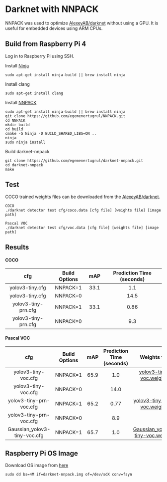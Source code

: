 # Darknet with NNPACK
NNPACK was used to optimize [AlexeyAB/darknet](https://github.com/AlexeyAB/darknet) without using a GPU. It is useful for embedded devices using ARM CPUs.

## Build from Raspberry Pi 4
Log in to Raspberry Pi using SSH.<br/>

Install [Ninja](https://ninja-build.org/)
```
sudo apt-get install ninja-build || brew install ninja
```
Install clang
```
sudo apt-get install clang
```
Install [NNPACK](https://github.com/egemenertugrul/NNPACK.git)
```
sudo apt-get install ninja-build || brew install ninja
git clone https://github.com/egemenertugrul/NNPACK.git
cd NNPACK
mkdir build
cd build
cmake -G Ninja -D BUILD_SHARED_LIBS=ON ..
ninja
sudo ninja install
```
Build darknet-nnpack
```
git clone https://github.com/egemenertugrul/darknet-nnpack.git
cd darknet-nnpack
make
```

## Test
COCO trained weights files can be downloaded from the [AlexeyAB/darknet](https://github.com/AlexeyAB/darknet).
```
COCO
./darknet detector test cfg/coco.data [cfg file] [weights file] [image path]
```
```
Pascal VOC
./darknet detector test cfg/voc.data [cfg file] [weights file] [image path]
```
## Results
#### COCO
cfg | Build Options | mAP | Prediction Time (seconds)
:-:|:-:|:-:|:-:
yolov3-tiny.cfg | NNPACK=1 | 33.1 | 1.1
yolov3-tiny.cfg | NNPACK=0 | | 14.5
yolov3-tiny-prn.cfg | NNPACK=1 | 33.1 | 0.86
yolov3-tiny-prn.cfg | NNPACK=0 | | 9.3

#### Pascal VOC
cfg | Build Options | mAP | Prediction Time (seconds) | Weights file
:-:|:-:|:-:|:-:|:-:
yolov3-tiny-voc.cfg | NNPACK=1 | 65.9 | 1.0 | [yolov3-tiny-voc.weights](https://drive.google.com/open?id=1gP531RumQnuGlMUUcQgymktatWajF4mH)
yolov3-tiny-voc.cfg | NNPACK=0 | | 14.0 | 
yolov3-tiny-prn-voc.cfg | NNPACK=1 | 65.2 | 0.77 | [yolov3-tiny-prn-voc.weights](https://drive.google.com/open?id=1NljMzqeFxu0Kr04iftjc-zSL0Nxkns1n)
yolov3-tiny-prn-voc.cfg | NNPACK=0 | | 8.9 | 
Gaussian_yolov3-tiny-voc.cfg | NNPACK=1 | 65.7 | 1.0 | [Gaussian_yolov3-tiny-voc.weights](https://drive.google.com/open?id=1qHdCsYsyvPX37pNoYpoug-FUUtu_1HxM)

## Raspberry Pi OS Image
Download OS image from [here](https://drive.google.com/open?id=1D9XRKn8eYiGokf_uN1Pwkqtnt_ae5SAQ)
```
sudo dd bs=4M if=darknet-nnpack.img of=/dev/sdX conv=fsyn
```
